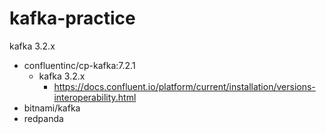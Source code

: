 # kafka-practice
kafka 3.2.x

- confluentinc/cp-kafka:7.2.1
  - kafka 3.2.x
    - https://docs.confluent.io/platform/current/installation/versions-interoperability.html
- bitnami/kafka
- redpanda

